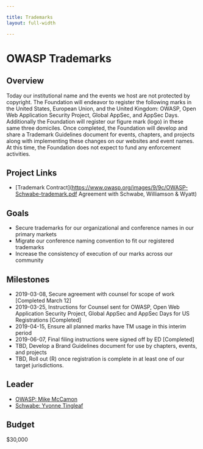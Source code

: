 ```yaml
---

title: Trademarks
layout: full-width

---
```


# OWASP Trademarks

## Overview

Today our institutional name and the events we host are not protected by copyright. The Foundation will endeavor to register the following marks in the United States, European Union, and the United Kingdom: OWASP, Open Web Application Security Project, Global AppSec, and AppSec Days. Additionally the Foundation will register our figure mark (logo) in these same three domiciles. Once completed, the Foundation will develop and share a Trademark Guidelines document for events, chapters, and projects along with implementing these changes on our websites and event names. At this time, the Foundation does not expect to fund any enforcement activities.

## Project Links
* [Trademark Contract](https://www.owasp.org/images/9/9c/OWASP-Schwabe-trademark.pdf Agreement with Schwabe, Williamson & Wyatt)

## Goals 
* Secure trademarks for our organizational and conference names in our primary markets
* Migrate our conference naming convention to fit our registered trademarks
* Increase the consistency of execution of our marks across our community

## Milestones

* 2019-03-08, Secure agreement with counsel for scope of work [Completed March 12]
* 2019-03-25, Instructions for Counsel sent for OWASP, Open Web Application Security Project, Global AppSec and AppSec Days for US Registrations [Completed]
* 2019-04-15, Ensure all planned marks have TM usage in this interim period
* 2019-06-07, Final filing instructions were signed off by ED [Completed]
* TBD, Develop a Brand Guidelines document for use by chapters, events, and projects
* TBD, Roll out (R) once registration is complete in at least one of our target jurisdictions.

## Leader

* [OWASP: Mike McCamon](mailto:mike.mccamon@owasp.com?subject=Trademark%20Project)
* [Schwabe: Yvonne Tingleaf](mailto:ytingleaf@schwabe.com?subject=OWASP%20Trademark%20Project)

## Budget

$30,000

